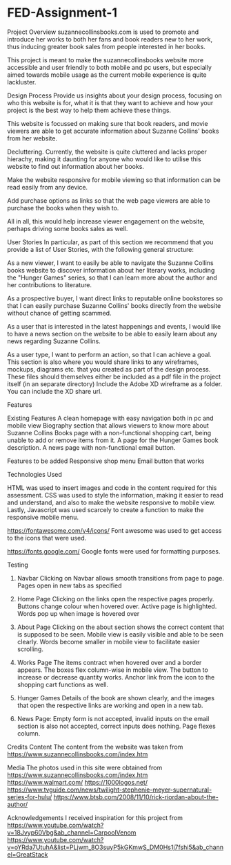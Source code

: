 # FED-Assignment-1

Project Overview
suzannecollinsbooks.com is used to promote and introduce her works to both her fans and book readers new to her work, thus inducing greater
book sales from people interested in her books.

This project is meant to make the suzannecollinsbooks website more accessible and user friendly to both mobile and pc users, but especially aimed towards mobile usage as the current mobile experience is quite lackluster.

Design Process
Provide us insights about your design process, focusing on who this website is for, what it is that they want to achieve and how your project is the best way to help them achieve these things.

This website is focussed on making sure that book readers, and movie viewers are able to get accurate information about Suzanne Collins' books from her website.

Decluttering. Currently, the website is quite cluttered and lacks proper hierachy, making it daunting for anyone who would like to utilise this website to find out information about her books.

Make the website responsive for mobile viewing so that information can be read easily from any device.

Add purchase options as links so that the web page viewers are able to purchase the books when they wish to.

All in all, this would help increase viewer engagement on the website, perhaps driving some books sales as well.


User Stories
In particular, as part of this section we recommend that you provide a list of User Stories, with the following general structure:

As a new viewer, I want to easily be able to navigate the Suzanne Collins books website to discover information about her literary works, including the "Hunger Games" series, so that I can learn more about the author and her contributions to literature.

As a prospective buyer, I want direct links to reputable online bookstores so that I can easily purchase Suzanne Collins' books directly from the website without chance of getting scammed.

As a user that is interested in the latest happenings and events, I would like to have a news section on the website to be able to easily learn about any news regarding Suzanne Collins.

As a user type, I want to perform an action, so that I can achieve a goal.
This section is also where you would share links to any wireframes, mockups, diagrams etc. that you created as part of the design process. These files should themselves either be included as a pdf file in the project itself (in an separate directory) Include the Adobe XD wireframe as a folder. You can include the XD share url.

Features

Existing Features
A clean homepage with easy navigation both in pc and mobile view
Biography section that allows viewers to know more about Suzanne Collins
Books page with a non-functional shopping cart, being unable to add or remove items from it.
A page for the Hunger Games book description.
A news page with non-functional email button.

Features to be added
Responsive shop menu
Email button that works

Technologies Used

HTML was used to insert images and code in the content required for this assessment.
CSS was used to style the information, making it easier to read and understand, and also to make the website responsive to mobile view.
Lastly, Javascript was used scarcely to create a function to make the responsive mobile menu.

https://fontawesome.com/v4/icons/
Font awesome was used to get access to the icons that were used.

https://fonts.google.com/
Google fonts were used for formatting purposes.


Testing
1. Navbar
Clicking on Navbar allows smooth transitions from page to page. Pages open in new tabs as specified

2. Home Page
Clicking on the links open the respective pages properly. Buttons change colour when hovered over. Active page is highlighted. Words pop up when image is hovered over

3. About Page
Clicking on the about section shows the correct content that is supposed to be seen. Mobile view is easily visible and able to be seen clearly.
Words become smaller in mobile view to facilitate easier scrolling.

4. Works Page
The items contract when hovered over and a border appears. The boxes flex column-wise in mobile view. The button to increase or decrease quantity works. Anchor link from the icon to the shopping cart functions as well.

5. Hunger Games
Details of the book are shown clearly, and the images that open the respective links are working and open in a new tab. 

6. News Page:
Empty form is not accepted, invalid inputs on the email section is also not accepted, correct inputs does nothing. Page flexes column.


Credits
Content
The content from the website was taken from  
https://www.suzannecollinsbooks.com/index.htm

Media
The photos used in this site were obtained from
https://www.suzannecollinsbooks.com/index.htm
https://www.walmart.com/
https://1000logos.net/
https://www.tvguide.com/news/twilight-stephenie-meyer-supernatural-series-for-hulu/
https://www.btsb.com/2008/11/10/rick-riordan-about-the-author/

Acknowledgements
I received inspiration for this project from 
https://www.youtube.com/watch?v=18Jvyp60Vbg&ab_channel=CarpoolVenom
https://www.youtube.com/watch?v=oYRda7UtuhA&list=PLjwm_8O3suyP5kGKmwS_DM0Hs1j7fshi5&ab_channel=GreatStack